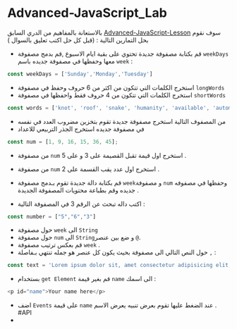 # Advanced-JavaScript_Lab

بالاستعانة بالمفاهيم من الدري السابق [Advanced-JavaScript-Lesson](https://github.com/Tuwaiq-Academy-Training/Advanced-JavaScript-Lesson) سوف نقوم بحل التمارين التالية :
(قبل كل حل اكتب تعليق بالسوال )
- قم بكتابة مصفوفة جديدة تحتوي على بقية ايام الاسبوع ,قم بدمج  مصفوفة `weekDays` معها وحفظها في مصفوفة جديده باسم `week` :
```js
const weekDays = ['Sunday','Monday','Tuesday']
```
- استخرج الكلمات التي تتكون من اكثر من 6 حروف وحفظ في مصفوفة `longWords` 
- استخرج الكلمات التي تتكون من 4 حروف فقط واحفظها في مصفوفة `shortWords`
```js
const words = ['knot', 'roof', 'snake', 'humanity', 'available', 'automatic'];
```
- من المصفوف التالية استخرج مصفوفة جديدة تقوم بتخزين مضروب العدد في نفسه 
- في مصفوفة جديده استخرج الجذر التربيعي للاعداد 
```js
const num = [1, 9, 16, 15, 36, 45];
```
- من مصفوفة `num` استخرج اول قيمة تقبل القصيمة على 3 و على 5 .
- من مصفوفة `num` استخرج اول عدد يقب القسمة على 2 .

- قم بكتابة دالة جديدة تقوم بـدمج مصفوفة `week`و مصفوفة `num` وحفظها في مصفوفه جديده وقم بطباعة محتويات المصفوفة الجديدة .
- اكتب داله تبحث عن الرقم 3 في المصفوفة التالية :
```js
const number = ["5","6","3"]
```
- حول مصفوفة `week` الى `String`
- حول مصفوفة `num` الى `String`و ضع بين عنصر `@`. 
- قم بعكس ترتيب مصفوفة `week` .
- حول النص التالي الى مصفوفة بحيث يكون كل عنصر هو جمله تنتهي بـفاصلة `,` :
```js
const text = 'Lorem ipsum dolor sit, amet consectetur adipisicing elit, Eveniet beatae ut sequi ipsa, labore commodi,'

```
- بستخدام `get Element` قم بغير قيمة `name` الى اسمك :
```js
<p id="name">Your name here</p>
```
- اضف `Events` على قيمة `name` عند الضغط عليها تقوم بعرض تنبيه يعرض الاسم .
#API
- 

